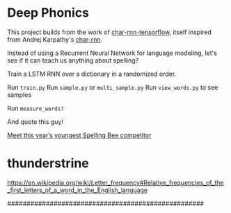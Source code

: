 # Deep Phonics

This project builds from the work of [char-rnn-tensorflow](https://github.com/sherjilozair/char-rnn-tensorflow), itself inspired from Andrej Karpathy's [char-rnn](https://github.com/karpathy/char-rnn).

Instead of using a Recurrent Neural Network for language modeling, let's see if it can teach us anything about spelling?

Train a LSTM RNN over a dictionary in a randomized order.

Run `train.py`
Run `sample.py` or `multi_sample.py`
Run `view_words.py` to see samples

Run `measure_words?`

And quote this guy!

[Meet this year’s youngest Spelling Bee competitor](https://www.youtube.com/watch?v=bAOoFGCh1eY)

# thunderstrine

https://en.wikipedia.org/wiki/Letter_frequency#Relative_frequencies_of_the_first_letters_of_a_word_in_the_English_language
  
###################################################
